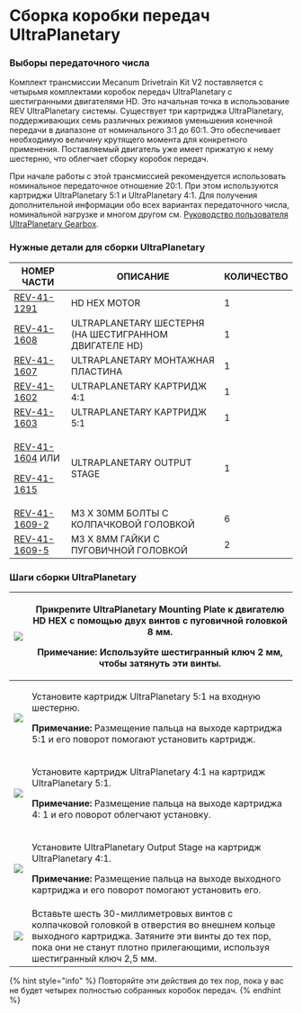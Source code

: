 # Сборка коробки передач UltraPlanetary

### Выборы передаточного числа

Комплект трансмиссии Mecanum Drivetrain Kit V2 поставляется с четырьмя комплектами коробок передач UltraPlanetary с шестигранными двигателями HD. Это начальная точка в использование REV UltraPlanetary системы. Существует три картриджа UltraPlanetary, поддерживающих семь различных режимов уменьшения конечной передачи в диапазоне от номинального 3:1 до 60:1. Это обеспечивает необходимую величину крутящего момента для конкретного применения. Поставляемый двигатель уже имеет прижатую к нему шестерню, что облегчает сборку коробок передач.&#x20;

При начале работы с этой трансмиссией рекомендуется использовать номинальное передаточное отношение 20:1. При этом используются картриджи UltraPlanetary 5:1 и UltraPlanetary 4:1. Для получения дополнительной информации обо всех вариантах передаточного числа, номинальной нагрузке и многом другом см. [Руководство пользователя UltraPlanetary Gearbox](https://docs.revrobotics.com/ultraplanetary/).

### Нужные детали для сборки UltraPlanetary

| **НОМЕР ЧАСТИ**                                                                                                                                         | **ОПИСАНИЕ**                                           | **КОЛИЧЕСТВО** |
| ------------------------------------------------------------------------------------------------------------------------------------------------------- | ------------------------------------------------------ | -------------- |
| [REV-41-1291](https://www.revrobotics.com/rev-41-1600/)                                                                                                 | HD HEX MOTOR                                           | 1              |
| [REV-41-1608](https://www.revrobotics.com/rev-41-1608/)                                                                                                 | ULTRAPLANETARY ШЕСТЕРНЯ (НА ШЕСТИГРАННОМ ДВИГАТЕЛЕ HD) | 1              |
| [REV-41-1607](https://www.revrobotics.com/rev-41-1607/)                                                                                                 | ULTRAPLANETARY МОНТАЖНАЯ ПЛАСТИНА                      | 1              |
| [REV-41-1602](https://www.revrobotics.com/rev-41-1602/)                                                                                                 | ULTRAPLANETARY КАРТРИДЖ 4:1                            | 1              |
| [REV-41-1603](https://www.revrobotics.com/rev-41-1603/)                                                                                                 | ULTRAPLANETARY КАРТРИДЖ 5:1                            | 1              |
| <p><a href="https://www.revrobotics.com/rev-41-1604/">REV-41-1604</a> ИЛИ </p><p><a href="https://www.revrobotics.com/rev-41-1615/">REV-41-1615</a></p> | ULTRAPLANETARY OUTPUT STAGE                            | 1              |
| [REV-41-1609-2](https://www.revrobotics.com/rev-41-1609/)                                                                                               | M3 X 30MM БОЛТЫ С КОЛПАЧКОВОЙ ГОЛОВКОЙ                 | 6              |
| [REV-41-1609-5](https://www.revrobotics.com/rev-41-1609/)                                                                                               | M3 X 8MM ГАЙКИ С ПУГОВИЧНОЙ ГОЛОВКОЙ                   | 2              |

### Шаги сборки UltraPlanetary

| ![](https://2589213514-files.gitbook.io/\~/files/v0/b/gitbook-legacy-files/o/assets%2F-M5yw0n8IneF5-9ybLjT%2F-MCSAQTYzOdjYph0Laa1%2F-MCTVKz\_kYvMu4RvdOmm%2FUP-2cart\_Input%20Mounting%20Screws.svg?alt=media\&token=1d4a5aea-21cf-49aa-8e9d-3434dcb4a620)  | <p>Прикрепите UltraPlanetary Mounting Plate к двигателю HD HEX с помощью двух винтов с пуговичной головкой 8 мм.</p><p></p><p><strong>Примечание:</strong> Используйте шестигранный ключ 2 мм, чтобы затянуть эти винты.</p> |
| ----------------------------------------------------------------------------------------------------------------------------------------------------------------------------------------------------------------------------------------------------------- | ---------------------------------------------------------------------------------------------------------------------------------------------------------------------------------------------------------------------------- |
| ![](https://2589213514-files.gitbook.io/\~/files/v0/b/gitbook-legacy-files/o/assets%2F-M5yw0n8IneF5-9ybLjT%2F-MENnrOQpKKk1c6QdvJd%2F-METrmbtPN6NOMZgHSwL%2FUP-2cart\_1st%20Cartridge%20Placement.svg?alt=media\&token=154ae122-4b25-425a-8517-09730fc2ec2e) | <p>Установите картридж UltraPlanetary 5:1 на входную шестерню.</p><p></p><p><strong>Примечание:</strong> Размещение пальца на выходе картриджа 5:1 и его поворот помогают установить картридж.</p>                           |
| ![](https://2589213514-files.gitbook.io/\~/files/v0/b/gitbook-legacy-files/o/assets%2F-M5yw0n8IneF5-9ybLjT%2F-MENnrOQpKKk1c6QdvJd%2F-METrphYTwuxXLxA5iNF%2FUP-2cart\_2nd%20Cartridge%20Placement.svg?alt=media\&token=c0173967-225d-4155-9966-2d68e35544f1) | <p>Установите картридж UltraPlanetary 4:1 на картридж UltraPlanetary 5:1.</p><p></p><p><strong>Примечание:</strong> Размещение пальца на выходе картриджа 4: 1 и его поворот облегчают установку.</p>                        |
| ![](https://2589213514-files.gitbook.io/\~/files/v0/b/gitbook-legacy-files/o/assets%2F-M5yw0n8IneF5-9ybLjT%2F-MENnrOQpKKk1c6QdvJd%2F-METrtGXipWDtXFhLltF%2FUP-2cart\_Output%20Placement.svg?alt=media\&token=6fd80f56-6da9-4bd7-b263-642fd95d2213)          | <p>Установите UltraPlanetary Output Stage на картридж UltraPlanetary 4:1.</p><p></p><p><strong>Примечание:</strong> Размещение пальца на выходе выходного картриджа и его поворот помогают установить его.</p>               |
| ![](https://2589213514-files.gitbook.io/\~/files/v0/b/gitbook-legacy-files/o/assets%2F-M5yw0n8IneF5-9ybLjT%2F-MENnrOQpKKk1c6QdvJd%2F-METrzim2QgGycGIcMsA%2FUP-2cart\_Adding%20Screws.svg?alt=media\&token=e231ee90-7720-426a-bfdb-7488a7365ffc)             | Вставьте шесть 30-миллиметровых винтов с колпачковой головкой в отверстия во внешнем кольце выходного картриджа. Затяните эти винты до тех пор, пока они не станут плотно прилегающими, используя шестигранный ключ 2,5 мм.  |

{% hint style="info" %}
Повторяйте эти действия до тех пор, пока у вас не будет четырех полностью собранных коробок передач.
{% endhint %}
